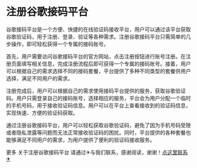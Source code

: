 # 注册谷歌接码平台

谷歌接码平台是一个方便、快捷的在线验证码接收平台，用户可以通过该平台获取谷歌验证码，用于注册、登录、验证等各种需求。注册谷歌接码平台只需简单的几步操作，即可轻松获得一个专属的接码账号。

首先，用户需要访问谷歌接码平台的官方网站，点击注册按钮进行账号注册。在注册页面填写相关信息，完成注册流程后即可获得一个专属的接码账号。接着，用户可以根据自己的需求选择不同的接码套餐，平台提供了多种不同类型的套餐供用户选择，满足不同用户的需求。

注册完成后，用户可以根据自己的需求使用接码平台提供的服务，获取谷歌验证码。用户只需登录自己的接码账号，选择相应的服务，平台会为用户分配一个临时的手机号码，用于接收验证码信息。用户可以在平台上查看接收到的验证码信息，实现快速、方便的验证码获取。

通过注册谷歌接码平台，用户可以轻松获取谷歌验证码，避免了因为手机号码受限或者隐私泄露等问题而无法正常接收验证码的困扰。同时，平台提供的各种套餐也能够满足不同用户的需求，为用户提供了便利的验证码接收服务。

更多 关于注册谷歌接码平台 请通过✈与我们联系，感谢阅读，谢谢！[点这里联系✈](https://www.k02.cc)